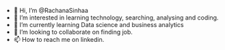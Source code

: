 - 👋 Hi, I’m @RachanaSinhaa
- 👀 I’m interested in learning technology, searching, analysing and coding.
- 🌱 I’m currently learning Data science and business analytics
- 💞️ I’m looking to collaborate on finding job.
- 📫 How to reach me on linkedin.

<!---
RachanaSinhaa/RachanaSinhaa is a ✨ special ✨ repository because its `README.md` (this file) appears on your GitHub profile.
You can click the Preview link to take a look at your changes.
--->
